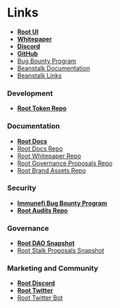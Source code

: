 # Links

* ****[**Root UI**](https://roottoken.org)****
* ****[**Whitepaper**](https://roottoken.org/root.pdf)****
* ****[**Discord**](https://discord.gg/rootmarkets)****
* ****[**GitHub**](https://github.com/RootToken)****
* [Bug Bounty Program​](https://immunefi.com/bounty/beanstalk)
* [Beanstalk Documentation](https://docs.bean.money/almanac)
* [Beanstalk Links](https://docs.bean.money/almanac/community/links)

### Development

* ****[**Root Token Repo**](https://github.com/RootToken/Root)****

### Documentation

* ****[**Root Docs**](../)****
* [Root Docs Repo](https://github.com/RootToken/Root-Docs)
* [Root Whitepaper Repo](https://github.com/RootToken/Root-Whitepaper)
* [Root Governance Proposals Repo](https://github.com/RootToken/Root-Governance-Proposals)
* [Root Brand Assets Repo](https://github.com/RootToken/Root-Brand-Assets)

### Security

* ****[**Immunefi Bug Bounty Program**](https://immunefi.com/bounty/beanstalk)****
* ****[**Root Audits Repo**](https://github.com/RootToken/Root-Audits)****

### **Governance** <a href="#analytics" id="analytics"></a>

* ****[**Root DAO Snapshot**](https://snapshot.org/#/rootsmoney.eth)****
* [Root Stalk Proposals Snapshot](https://snapshot.org/#/rootstalkproposals.eth)

### Marketing and Community

* ****[**Root Discord**](https://discord.gg/rootmarkets)****
* ****[**Root Twitter**](https://twitter.com/rootmarkets)****
* [Root Twitter Bot](https://twitter.com/rootsmoney)
